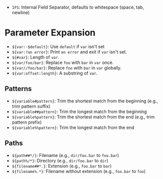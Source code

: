 - `IFS`: Internal Field Separator, defaults to whitespace (space, tab, newline)

# Parameter Expansion

- `${var:-$default}`: Use `default` if `var` isn't set
- `${var:?an error}`: Print `an error` and exit if `var` isn't set.
- `${#var}`: Length of `var`.
- `${var/foo/bar}`: Replace `foo` with `bar` in `var` once.
- `${var//foo/bar}`: Replace `foo` with `bar` in `var` globally.
- `${var:offset:length}`: A substring of `var`.

## Patterns

- `${variable#pattern}`: Trim the shortest match from the beginning (e.g., trim pattern suffix)
- `${variable##pattern}`: Trim the longest match from the beginning
- `${variable%pattern}`: Trim the shortest match from the end (e.g., trim pattern prefix)
- `${variable%%pattern}`: Trim the longest match from the end

## Paths

- `${path##*/}`: Filename (e.g., `dir/foo.bar` to `foo.bar`)
- `${path%/*}`: Directory (e.g., `dir/foo.bar` to `dir`)
- `${filename##*.}`: Extension (e.g., `foo.bar` to `bar`)
- `${filename%.*}`: Filename without extension (e.g., `foo.bar` to `foo`)
